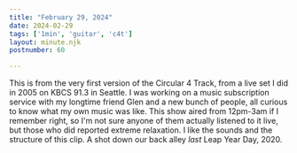 ```yaml
---
title: "February 29, 2024"
date: 2024-02-29
tags: ['1min', 'guitar', 'c4t']
layout: minute.njk
postnumber: 60

---
```


This is from the very first version of the Circular 4 Track, from a live set I did in 2005 on KBCS 91.3 in Seattle. I was working on a music subscription service with my longtime friend Glen and a new bunch of people, all curious to know what my own music was like. This show aired from 12pm-3am if I remember right, so I'm not sure anyone of them actually listened to it live, but those who did reported extreme relaxation.  I like the sounds and the structure of this clip. A shot down our back alley _last_ Leap Year Day, 2020.  